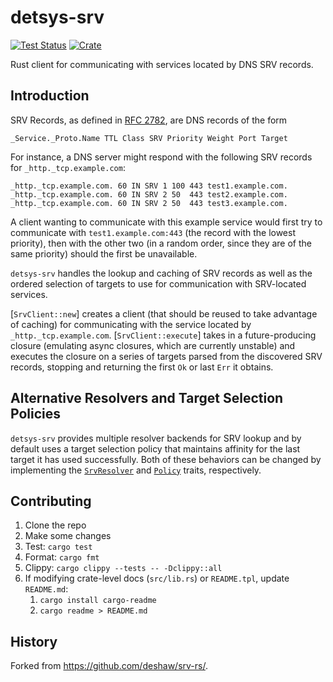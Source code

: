 # detsys-srv

[![Test Status](https://github.com/DeterminateSystems/detsys-srv/workflows/Rust/badge.svg?event=push)](https://github.com/DeterminateSystems/detsys-srv/actions)
[![Crate](https://img.shields.io/crates/v/detsys-srv.svg)](https://crates.io/crates/detsys-srv)

Rust client for communicating with services located by DNS SRV records.

## Introduction

SRV Records, as defined in [RFC 2782](https://tools.ietf.org/html/rfc2782),
are DNS records of the form

`_Service._Proto.Name TTL Class SRV Priority Weight Port Target`

For instance, a DNS server might respond with the following SRV records for
`_http._tcp.example.com`:

```
_http._tcp.example.com. 60 IN SRV 1 100 443 test1.example.com.
_http._tcp.example.com. 60 IN SRV 2 50  443 test2.example.com.
_http._tcp.example.com. 60 IN SRV 2 50  443 test3.example.com.
```

A client wanting to communicate with this example service would first try to
communicate with `test1.example.com:443` (the record with the lowest
priority), then with the other two (in a random order, since they are of the
same priority) should the first be unavailable.

`detsys-srv` handles the lookup and caching of SRV records as well as the ordered
selection of targets to use for communication with SRV-located services.

[`SrvClient::new`] creates a client (that should be reused to take advantage of
caching) for communicating with the service located by `_http._tcp.example.com`.
[`SrvClient::execute`] takes in a future-producing closure (emulating async
closures, which are currently unstable) and executes the closure on a series of
targets parsed from the discovered SRV records, stopping and returning the
first `Ok` or last `Err` it obtains.

## Alternative Resolvers and Target Selection Policies

`detsys-srv` provides multiple resolver backends for SRV lookup and by default uses
a target selection policy that maintains affinity for the last target it has
used successfully. Both of these behaviors can be changed by implementing the
[`SrvResolver`] and [`Policy`] traits, respectively.


[`SrvResolver`]: resolver::SrvResolver
[`Policy`]: policy::Policy


## Contributing

1. Clone the repo
2. Make some changes
3. Test: `cargo test`
4. Format: `cargo fmt`
5. Clippy: `cargo clippy --tests -- -Dclippy::all`
6. If modifying crate-level docs (`src/lib.rs`) or `README.tpl`, update `README.md`:
    1. `cargo install cargo-readme`
    2. `cargo readme > README.md`

## History

Forked from https://github.com/deshaw/srv-rs/.
